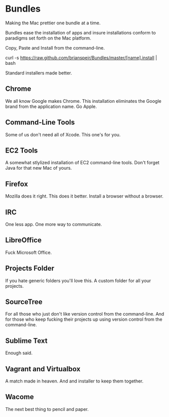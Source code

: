 Bundles
=======

Making the Mac prettier one bundle at a time.

Bundles ease the installation of apps and insure installations conform to
paradigms set forth on the Mac platform.

Copy, Paste and Install from the command-line.

curl -s https://raw.github.com/brianspeir/Bundles/master/[name].install | bash

Standard installers made better.

Chrome
------

We all know Google makes Chrome. This installation eliminates the Google brand from the application name. Go Apple.

Command-Line Tools
------------------

Some of us don't need all of Xcode. This one's for you.

EC2 Tools
---------

A somewhat stlylized installation of EC2 command-line tools. Don't forget Java for that new Mac of yours.

Firefox
-------

Mozilla does it right. This does it better. Install a browser without a browser.

IRC
---

One less app. One more way to communicate.

LibreOffice
-----------

Fuck Microsoft Office.

Projects Folder
---------------

If you hate generic folders you'll love this. A custom folder for all your projects.

SourceTree
----------

For all those who just don't like version control from the command-line. And for those who keep fucking their projects up using version control from the command-line.

Sublime Text
------------

Enough said.

Vagrant and Virtualbox
----------------------

A match made in heaven. And and installer to keep them together.

Wacome
------

The next best thing to pencil and paper.
